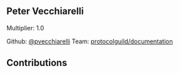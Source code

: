 
## Peter Vecchiarelli
Multiplier: 1.0

Github: [@pvecchiarelli](https://github.com/pvecchiarelli)
Team: [protocolguild/documentation](https://github.com/protocolguild/documentation/pulls?q=is%3Apr+author%3Apvecchiarelli+)


## Contributions

